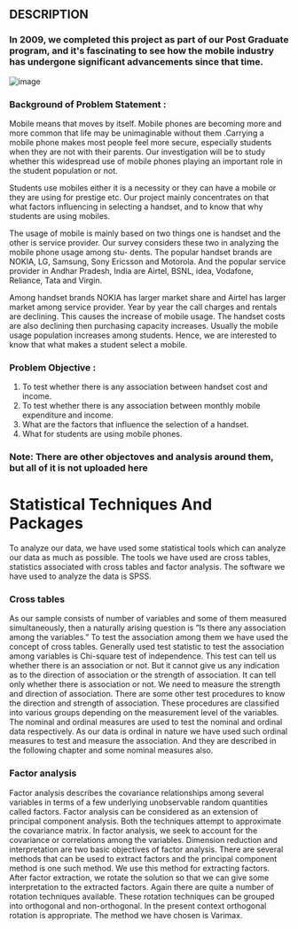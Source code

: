 ## DESCRIPTION
### In 2009, we completed this project as part of our Post Graduate program, and it's fascinating to see how the mobile industry has undergone significant advancements since that time.

![image](https://github.com/VenkataraoKakarla/Students-and-Mobile-Phones---An-Analysis/assets/29046268/62567d89-2991-4bbf-8377-5017b9de6527)

### Background of Problem Statement :

Mobile means that moves by itself. Mobile phones are becoming more and more common
that life may be unimaginable without them .Carrying a mobile phone makes most people
feel more secure, especially students when they are not with their parents. Our investigation
will be to study whether this widespread use of mobile phones playing an important role in
the student population or not.

Students use mobiles either it is a necessity or they can have a mobile or they are using for
prestige etc. Our project mainly concentrates on that what factors influencing in selecting
a handset, and to know that why students are using mobiles.

The usage of mobile is mainly based on two things one is handset and the other is service
provider. Our survey considers these two in analyzing the mobile phone usage among stu-
dents. The popular handset brands are NOKIA, LG, Samsung, Sony Ericsson and Motorola.
And the popular service provider in Andhar Pradesh, India are Airtel, BSNL, idea, Vodafone, Reliance, Tata
and Virgin.

Among handset brands NOKIA has larger market share and Airtel has larger market among
service provider. Year by year the call charges and rentals are declining. This causes the
increase of mobile usage. The handset costs are also declining then purchasing capacity
increases. Usually the mobile usage population increases among students. Hence, we are
interested to know that what makes a student select a mobile.

### Problem Objective :

 1. To test whether there is any association between handset cost and income.
 2. To test whether there is any association between monthly mobile expenditure and income.
 3. What are the factors that influence the selection of a handset.
 4. What for students are using mobile phones.

### Note: There are other objectoves and analysis around them, but all of it is not uploaded here


# Statistical Techniques And Packages

To analyze our data, we have used some statistical tools which can analyze our data as much
as possible. The tools we have used are cross tables, statistics associated with cross tables
and factor analysis. The software we have used to analyze the data is SPSS.

### Cross tables
As our sample consists of number of variables and some of them measured simultaneously,
then a naturally arising question is ”Is there any association among the variables.” To test
the association among them we have used the concept of cross tables. Generally used test
statistic to test the association among variables is Chi-square test of independence. This
test can tell us whether there is an association or not. But it cannot give us any indication
as to the direction of association or the strength of association. It can tell only whether
there is association or not. We need to measure the strength and direction of association.
There are some other test procedures to know the direction and strength of association.
These procedures are classified into various groups depending on the measurement level of
the variables. The nominal and ordinal measures are used to test the nominal and ordinal
data respectively. As our data is ordinal in nature we have used such ordinal measures to
test and measure the association. And they are described in the following chapter and some
nominal measures also.

### Factor analysis

Factor analysis describes the covariance relationships among several variables in terms of
a few underlying unobservable random quantities called factors. Factor analysis can be
considered as an extension of principal component analysis. Both the techniques attempt to
approximate the covariance matrix. In factor analysis, we seek to account for the covariance
or correlations among the variables. Dimension reduction and interpretation are two basic
objectives of factor analysis. There are several methods that can be used to extract factors
and the principal component method is one such method. We use this method for extracting
factors. After factor extraction, we rotate the solution so that we can give some interpretation
to the extracted factors. Again there are quite a number of rotation techniques available.
These rotation techniques can be grouped into orthogonal and non-orthogonal. In the present
context orthogonal rotation is appropriate. The method we have chosen is Varimax.
